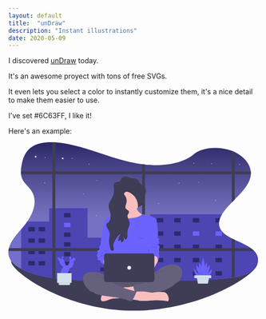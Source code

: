 ```yaml
---
layout: default
title:  "unDraw"
description: "Instant illustrations"
date: 2020-05-09
---
```


I discovered [unDraw](https://undraw.co/) today.

It's an awesome proyect with tons of free SVGs.

It even lets you select a color to instantly customize them, it's a nice detail to make them easier
to use.

I've set #6C63FF, I like it!

Here's an example:

<svg id="working-night" data-name="Layer 1" xmlns="http://www.w3.org/2000/svg" xmlns:xlink="http://www.w3.org/1999/xlink" width="500" height="337.15" viewBox="0 0 1109.79 748.34"><defs><linearGradient id="4673c98d-e8c8-4911-bde5-090ef44e1581" x1="600" y1="694.2" x2="600" y2="75.83" gradientUnits="userSpaceOnUse"><stop offset="0.2" stop-color="gray" stop-opacity="0.4"/><stop offset="0.46" stop-color="gray" stop-opacity="0.5"/><stop offset="1" stop-opacity="0.6"/></linearGradient><linearGradient id="528408a2-f79a-48f6-b2a6-578d2aaf4c5c" x1="597.35" y1="783.63" x2="597.35" y2="223.2" gradientUnits="userSpaceOnUse"><stop offset="0" stop-color="gray" stop-opacity="0.25"/><stop offset="0.54" stop-color="gray" stop-opacity="0.12"/><stop offset="1" stop-color="gray" stop-opacity="0.1"/></linearGradient></defs><title>working late</title><path d="M1151.86,616.41c0,44.37-244.24,207.76-549.27,207.76S57.45,650.05,57.45,605.68s240.11,57.79,545.14,57.79S1151.86,572,1151.86,616.41Z" transform="translate(-45.11 -75.83)" fill="#3f3d56"/><path d="M1154.89,598.7c0,.59,0,1.18,0,1.78-.67,18.44-10.94,36.78-29.68,49.73-19.88,13.72-46.54,20.94-73.91,25.55-4.28.72-8.58,1.37-12.87,2-2.19.3-4.37.6-6.54.88-60.93,8-123.14,9.53-185.06,11-64.77,1.6-129.6,3.18-194.44,4l-12.86.15c-98.38,1.06-196.72.17-294.74-5.41-30.42-1.72-61.14-4-91.3-7.84q-6.45-.79-12.86-1.73c-40-5.73-78.81-14.52-114.17-28.79A254.48,254.48,0,0,1,102,638.72c-22.21-11.79-40.94-26.7-50.21-45A63.12,63.12,0,0,1,45.39,559a81.22,81.22,0,0,1,2.23-12.87,114.68,114.68,0,0,1,12.63-29.71c14.44-24.42,36.13-46.31,54.83-69.24C155,398.31,181,336.56,144.16,286.47c-10.57-14.39-25.85-27-34.46-42.05A67.72,67.72,0,0,1,101.26,218a95.07,95.07,0,0,1-.53-12.87,178.53,178.53,0,0,1,3.75-29.84c6-30.72,17.21-63.84,51.83-83,23.63-13.08,53.75-17.14,84.29-16.37q6.43.15,12.86.6c11.71.77,23.35,2.19,34.59,4,69.44,11.09,133.53,34.26,198.23,55.18,49.26,15.92,100.28,30.81,153.22,37.91,4.28.57,8.56,1.1,12.86,1.56,12.41,1.36,24.93,2.26,37.55,2.63C752.72,179.6,826,166,867.71,130.68,908,96.54,983.56,93.79,1038.4,114.18l.82.31q6.19,2.36,12,5.08c40.41,19,67.48,51.54,71.3,85.59a74.3,74.3,0,0,1,.34,12.74.53.53,0,0,1,0,.13c-2.62,41.89-36.86,77.07-71.63,112.31-4.3,4.35-8.61,8.7-12.87,13.08-11.28,11.58-22.21,23.25-31.69,35.26a165.34,165.34,0,0,0-11.92,17.1A110.45,110.45,0,0,0,986.28,413a71.62,71.62,0,0,0-4.67,19.3,50.47,50.47,0,0,0,5,27.6l.09.2c9.28,18.4,28.92,31.44,51.66,43,4.19,2.14,8.5,4.22,12.87,6.28,24.66,11.64,51.23,22.45,71.43,36.82A107.09,107.09,0,0,1,1137.84,559a77.34,77.34,0,0,1,5.36,6.17,54.14,54.14,0,0,1,11.68,32.69C1154.89,598.16,1154.89,598.43,1154.89,598.7Z" transform="translate(-45.11 -75.83)" fill="#6c63ff"/><path d="M1154.89,598.7c0,.59,0,1.18,0,1.78-.67,18.44-10.94,36.78-29.68,49.73-19.88,13.72-46.54,20.94-73.91,25.55-4.28.72-8.58,1.37-12.87,2-2.19.3-4.37.6-6.54.88-60.93,8-123.14,9.53-185.06,11-64.77,1.6-129.6,3.18-194.44,4l-12.86.15c-98.38,1.06-196.72.17-294.74-5.41-30.42-1.72-61.14-4-91.3-7.84q-6.45-.79-12.86-1.73c-40-5.73-78.81-14.52-114.17-28.79A254.48,254.48,0,0,1,102,638.72c-22.21-11.79-40.94-26.7-50.21-45A63.12,63.12,0,0,1,45.39,559a81.22,81.22,0,0,1,2.23-12.87,114.68,114.68,0,0,1,12.63-29.71c14.44-24.42,36.13-46.31,54.83-69.24C155,398.31,181,336.56,144.16,286.47c-10.57-14.39-25.85-27-34.46-42.05A67.72,67.72,0,0,1,101.26,218a95.07,95.07,0,0,1-.53-12.87,178.53,178.53,0,0,1,3.75-29.84c6-30.72,17.21-63.84,51.83-83,23.63-13.08,53.75-17.14,84.29-16.37q6.43.15,12.86.6c11.71.77,23.35,2.19,34.59,4,69.44,11.09,133.53,34.26,198.23,55.18,49.26,15.92,100.28,30.81,153.22,37.91,4.28.57,8.56,1.1,12.86,1.56,12.41,1.36,24.93,2.26,37.55,2.63C752.72,179.6,826,166,867.71,130.68,908,96.54,983.56,93.79,1038.4,114.18l.82.31q6.19,2.36,12,5.08c40.41,19,67.48,51.54,71.3,85.59a74.3,74.3,0,0,1,.34,12.74.53.53,0,0,1,0,.13c-2.62,41.89-36.86,77.07-71.63,112.31-4.3,4.35-8.61,8.7-12.87,13.08-11.28,11.58-22.21,23.25-31.69,35.26a165.34,165.34,0,0,0-11.92,17.1A110.45,110.45,0,0,0,986.28,413a71.62,71.62,0,0,0-4.67,19.3,50.47,50.47,0,0,0,5,27.6l.09.2c9.28,18.4,28.92,31.44,51.66,43,4.19,2.14,8.5,4.22,12.87,6.28,24.66,11.64,51.23,22.45,71.43,36.82A107.09,107.09,0,0,1,1137.84,559a77.34,77.34,0,0,1,5.36,6.17,54.14,54.14,0,0,1,11.68,32.69C1154.89,598.16,1154.89,598.43,1154.89,598.7Z" transform="translate(-45.11 -75.83)" fill="url(#4673c98d-e8c8-4911-bde5-090ef44e1581)"/><path d="M1051.27,119.57V330.33c-4.3,4.36-8.61,8.71-12.87,13.09V114.18Z" transform="translate(-45.11 -75.83)" fill="#3f3d56"/><path d="M1122.91,217.9a.57.57,0,0,1,0,.13H101.26a95.21,95.21,0,0,1-.53-12.87H1122.57A74.27,74.27,0,0,1,1122.91,217.9Z" transform="translate(-45.11 -75.83)" fill="#3f3d56"/><circle cx="241.32" cy="71.81" r="3.75" fill="#e7effd"/><circle cx="121.22" cy="64.3" r="3.75" fill="#e7effd"/><circle cx="283.68" cy="71.81" r="1.61" fill="#e7effd"/><circle cx="163.04" cy="68.06" r="1.61" fill="#e7effd"/><circle cx="161.44" cy="180.51" r="1.61" fill="#e7effd"/><circle cx="904.01" cy="95.53" r="1.61" fill="#e7effd"/><circle cx="358.74" cy="97.01" r="1.61" fill="#e7effd"/><circle cx="824.66" cy="93.79" r="1.61" fill="#e7effd"/><circle cx="1027.33" cy="98.62" r="1.61" fill="#e7effd"/><path d="M1154.89,598.7c0,.59,0,1.18,0,1.78-.51,18.58-10.8,37.11-29.68,50.15-19.88,13.72-46.54,20.94-73.91,25.55-4.28.72-8.58,1.37-12.87,2-2.19.3-4.37.6-6.54.88-15,2-30.08,3.53-45.21,4.81-20.3,1.72-40.7,2.91-61.12,3.79-26.22,1.15-52.49,1.8-78.73,2.45-51.29,1.26-102.62,2.52-154,3.39l-18.23.3-22.24.3-12.86.15c-81,.86-161.88.42-242.62-2.88q-8.06-.32-16.09-.7-18-.79-36-1.83c-24.05-1.36-48.29-3.08-72.27-5.63q-9.54-1-19-2.21-6.45-.79-12.86-1.73-7.14-1-14.22-2.18c-35-5.72-68.79-14-99.95-26.62A259.37,259.37,0,0,1,102,639.14v-176c4.44-5.15,8.85-10.3,13.09-15.51,5.1-6.26,10-12.71,14.5-19.33h96.8V368.65h170.5V499.79H674.6v-104H995a112,112,0,0,0-8.39,16.65V413h-.37a71.62,71.62,0,0,0-4.67,19.3,50.47,50.47,0,0,0,5,27.6v.42l.09.2c9.28,18.4,28.92,31.44,51.66,43,4.19,2.14,8.5,4.22,12.87,6.28,24.41,11.52,50.71,22.24,70.83,36.4l.6.42A107.61,107.61,0,0,1,1137.43,559c.15.14.28.28.41.42a77.34,77.34,0,0,1,5.36,6.17,54.21,54.21,0,0,1,11.68,32.27C1154.89,598.16,1154.89,598.43,1154.89,598.7Z" transform="translate(-45.11 -75.83)" fill="#6c63ff"/><path d="M1154.89,598.7c0,.59,0,1.18,0,1.78-.51,18.58-10.8,37.11-29.68,50.15-19.88,13.72-46.54,20.94-73.91,25.55-4.28.72-8.58,1.37-12.87,2-2.19.3-4.37.6-6.54.88-15,2-30.08,3.53-45.21,4.81-20.3,1.72-40.7,2.91-61.12,3.79-26.22,1.15-52.49,1.8-78.73,2.45-51.29,1.26-102.62,2.52-154,3.39l-18.23.3-22.24.3-12.86.15c-81,.86-161.88.42-242.62-2.88q-8.06-.32-16.09-.7-18-.79-36-1.83c-24.05-1.36-48.29-3.08-72.27-5.63q-9.54-1-19-2.21-6.45-.79-12.86-1.73-7.14-1-14.22-2.18c-35-5.72-68.79-14-99.95-26.62A259.37,259.37,0,0,1,102,639.14v-176c4.44-5.15,8.85-10.3,13.09-15.51,5.1-6.26,10-12.71,14.5-19.33h96.8V368.65h170.5V499.79H674.6v-104H995a112,112,0,0,0-8.39,16.65V413h-.37a71.62,71.62,0,0,0-4.67,19.3,50.47,50.47,0,0,0,5,27.6v.42l.09.2c9.28,18.4,28.92,31.44,51.66,43,4.19,2.14,8.5,4.22,12.87,6.28,24.41,11.52,50.71,22.24,70.83,36.4l.6.42A107.61,107.61,0,0,1,1137.43,559c.15.14.28.28.41.42a77.34,77.34,0,0,1,5.36,6.17,54.21,54.21,0,0,1,11.68,32.27C1154.89,598.16,1154.89,598.43,1154.89,598.7Z" transform="translate(-45.11 -75.83)" opacity="0.3"/><rect x="88.69" y="376.79" width="28.6" height="19.3" opacity="0.4"/><rect x="134.45" y="376.79" width="28.6" height="19.3" opacity="0.4"/><rect x="659.88" y="337.12" width="28.6" height="19.3" opacity="0.4"/><rect x="737.09" y="337.12" width="28.6" height="19.3" opacity="0.4"/><rect x="820.01" y="337.12" width="28.6" height="19.3" opacity="0.4"/><rect x="659.88" y="396.1" width="28.6" height="19.3" opacity="0.4"/><rect x="737.09" y="396.1" width="28.6" height="19.3" opacity="0.4"/><rect x="820.01" y="396.1" width="28.6" height="19.3" fill="#6c63ff"/><rect x="659.88" y="455.07" width="28.6" height="19.3" opacity="0.4"/><rect x="737.09" y="455.07" width="28.6" height="19.3" opacity="0.4"/><rect x="820.01" y="455.07" width="28.6" height="19.3" opacity="0.4"/><rect x="659.88" y="514.05" width="28.6" height="19.3" opacity="0.4"/><rect x="737.09" y="514.05" width="28.6" height="19.3" opacity="0.4"/><rect x="820.01" y="514.05" width="28.6" height="19.3" opacity="0.4"/><rect x="659.88" y="573.03" width="28.6" height="19.3" opacity="0.4"/><rect x="737.09" y="573.03" width="28.6" height="19.3" opacity="0.4"/><rect x="820.01" y="573.03" width="28.6" height="19.3" opacity="0.4"/><path d="M986.28,413a71.62,71.62,0,0,0-4.67,19.3H965.92V413Z" transform="translate(-45.11 -75.83)" opacity="0.4"/><rect x="920.81" y="396.1" width="28.6" height="19.3" fill="#6c63ff"/><rect x="920.81" y="455.07" width="28.6" height="19.3" opacity="0.4"/><rect x="920.81" y="514.05" width="28.6" height="19.3" opacity="0.4"/><rect x="920.81" y="573.03" width="28.6" height="19.3" opacity="0.4"/><rect x="247.4" y="314.6" width="28.6" height="19.3" opacity="0.4"/><rect x="247.4" y="357.87" width="28.6" height="19.3" fill="#6c63ff"/><rect x="247.4" y="401.13" width="28.6" height="19.3" opacity="0.4"/><rect x="247.4" y="444.4" width="28.6" height="19.3" opacity="0.4"/><rect x="247.4" y="487.66" width="28.6" height="19.3" opacity="0.4"/><rect x="247.4" y="530.93" width="28.6" height="19.3" opacity="0.4"/><rect x="247.4" y="574.19" width="28.6" height="19.3" opacity="0.4"/><rect x="88.69" y="427.23" width="28.6" height="19.3" opacity="0.4"/><rect x="134.45" y="427.23" width="28.6" height="19.3" opacity="0.4"/><rect x="88.69" y="477.67" width="28.6" height="19.3" opacity="0.4"/><rect x="134.45" y="477.67" width="28.6" height="19.3" opacity="0.4"/><rect x="88.69" y="528.11" width="28.6" height="19.3" opacity="0.4"/><rect x="134.45" y="528.11" width="28.6" height="19.3" opacity="0.4"/><rect x="408.96" y="446.45" width="142.98" height="17.25" opacity="0.4"/><rect x="408.96" y="501.49" width="142.98" height="17.25" opacity="0.4"/><rect x="408.96" y="556.54" width="142.98" height="17.25" opacity="0.4"/><path d="M253.46,76.52v604q-6.45-.79-12.86-1.73V75.92C244.89,76,249.17,76.22,253.46,76.52Z" transform="translate(-45.11 -75.83)" fill="#3f3d56"/><path d="M652.36,175.15V693.66l-12.86.15V173.58Q645.92,174.45,652.36,175.15Z" transform="translate(-45.11 -75.83)" fill="#3f3d56"/><path d="M1137.84,559H45.39a81.22,81.22,0,0,1,2.23-12.87H1122.7A105.88,105.88,0,0,1,1137.84,559Z" transform="translate(-45.11 -75.83)" fill="#3f3d56"/><path d="M1038.4,503.06c4.19,2.14,8.5,4.22,12.87,6.28V675.76c-4.28.72-8.58,1.37-12.87,2Z" transform="translate(-45.11 -75.83)" fill="#3f3d56"/><polygon points="337.33 229.81 334.87 229.81 334.87 227.35 334.43 227.35 334.43 229.81 331.97 229.81 331.97 230.25 334.43 230.25 334.43 232.71 334.87 232.71 334.87 230.25 337.33 230.25 337.33 229.81" fill="#e7effd"/><polygon points="848.61 178.68 846.15 178.68 846.15 176.22 845.7 176.22 845.7 178.68 843.25 178.68 843.25 179.12 845.7 179.12 845.7 181.58 846.15 181.58 846.15 179.12 848.61 179.12 848.61 178.68" fill="#e7effd"/><polygon points="395.6 168.73 393.14 168.73 393.14 166.27 392.69 166.27 392.69 168.73 390.24 168.73 390.24 169.18 392.69 169.18 392.69 171.63 393.14 171.63 393.14 169.18 395.6 169.18 395.6 168.73" fill="#e7effd"/><circle cx="391.85" cy="325.96" r="1.61" fill="#e7effd"/><circle cx="759.02" cy="182.12" r="1.61" fill="#e7effd"/><circle cx="920.81" cy="258.37" r="1.61" fill="#e7effd"/><circle cx="667.43" cy="272.18" r="1.61" fill="#e7effd"/><path d="M760.43,619s-34.31,8.3-47.89,23.83c-4.55,5.19-11.3,8.93-18.27,11.6V631c7.85-13.18,15.76-27.84,15.76-27.84.36-.72,3.22-10.83,3.22-10.83,6.44-5.06-.36-22.74-.36-22.74s3.94-11.19,1.79-13.36-.36-7.94,1.43-10.47,1.43-5.78,1.43-7.94-2.86-5.42-7.51-7.22.36-4.69,3.22-5.42,3.58-7.58.36-11.19.36-5.77,2.14-9.74S710,501,710,501V464.5h0s-2.15-11.91-4.29-32.85-10.37-23.1-10.37-23.1a94.19,94.19,0,0,1-12.87-5.06,88.15,88.15,0,0,0-13.58-5.05s-9.65,0-17.52-2.42-11.95-2.59-11.95-2.59l-1.29-.64a46.83,46.83,0,0,1-21.69-23c-.22-.5-.42-1-.62-1.48a50.48,50.48,0,0,0,5.71-7.58l0-.06c0,.37,0,.74,0,1.11,0,.15,0,.31,0,.46,0,.89,0,1.78,0,2.67h0V365c5.7-10.07,22.24-12.37,23.81-23.87a12,12,0,0,0,.11-1.58v-.07c0-.38,0-.77,0-1.16-.21-3.21-1.31-6.41-1.52-9.65a18.53,18.53,0,0,1,0-2.79v.06c.74-8.93,7.47-16.7,10.55-25.37a30.41,30.41,0,0,0,1.61-7.22v-.07c.08-.74.13-1.49.15-2.24,0-.18,0-.37,0-.55,0-.52,0-1,0-1.56a33.78,33.78,0,0,0-11.15-24.4c-5.7-4.95-13.23-8.06-17.18-14.53-1.84-3-2.74-6.56-4.75-9.46-3.78-5.48-10.72-7.71-17.29-8.5s-13.32-.53-19.6-2.59c-4.46-1.46-8.5-4.05-13-5.35a24.87,24.87,0,0,0-26.71,9.63c-2.37,3.46-3.92,7.6-7.12,10.3-6.55,5.54-17.66,3.14-23.4,9.52-3.15,3.51-3.51,8.29-3.13,13.17,0,.06,0,.12,0,.18,0,.37.07.75.11,1.13,0,.18,0,.36,0,.53s0,.38.07.57c.2,1.75.45,3.49.67,5.17,0,.26.06.51.09.77l.18,1.57c0,.38.06.76.1,1.14s.07,1,.1,1.42,0,.74.07,1.12a77.16,77.16,0,0,1-8.2,38.5c-5.41,10.61-13.45,20.39-14.85,32.24a34.73,34.73,0,0,0-.16,5.85c0,.23,0,.46,0,.69s.06.7.09,1.05.08.81.13,1.21c0,.23.06.46.09.69.07.53.15,1.06.24,1.6l.06.34c1.42,8.08,4.64,16,6.35,24.16a65.34,65.34,0,0,1,1.28,9.13.13.13,0,0,0,0,.06c.06,1,.11,1.95.14,2.93,0,1.32,0,2.65,0,4a63.46,63.46,0,0,1-8.33,2.56c-5,.72-19.67,13.72-18.6,17s-6.56,26-6.77,26.69h0l-12,83s-6.37,6.14-4.38,10.11-.39,10.83-.39,10.83-10.76,4.69-8.37,7.58,1.3,8.3-.34,11.91-4.33,10.11,0,11.19.74,15.17.74,15.17,15.09-1.74,14,7.22c-.36,2.85,10.55,10.69,15.1,13.83V663c-6.11-1.71-13.29-3.93-17.87-6.07-9.29-4.33-61.48-12.63-72.92,12.28s15.73,58.12,22.52,61.73c0,0,6.44,5.05,7.87,7.58s9.65,3.25,9.65,3.25,8.58,4,10.72,6.13c1.58,1.6,14.65,5.75,30.14,9h0s-12.51,28.8,7.9,26.43,30.35-12.42,44.74-12.42c5.75,0,16.43-.81,27.18-1.77a72.24,72.24,0,0,1,8,1.89,102.81,102.81,0,0,0,18.58,4s16.09,8.66,24.67,6.49a5.45,5.45,0,0,0,1.94-1l.2,0c1.56-.39,3.33-2,5.17-4.43,10.73,1.1,23,2.66,27.56,4.44,8.89,3.43,72.48-1.32,72.48-1.32s41.08.81,52.85,4.37,7.59-36.35-14.13-40.84A89.12,89.12,0,0,0,719.77,741a39.5,39.5,0,0,0,4.11-5c7.82-.71,13-1.15,13-1.15s20.73-10.11,32.53-16.25a74.22,74.22,0,0,0,20-15.88s10.36-6.5,14.65-9,6.43-10.83,6.43-10.83C843,609.24,760.43,619,760.43,619Zm-93.08-92.38c0-1.21,0-2.43,0-3.64C668.51,523.8,668.34,525.09,667.35,526.61Zm.34,25.53c.87,1.14,1.71,2.18,2.31,3,2.31,3-1.87,4.4-1.57,9.37.07,1.11.17,2.66.27,4.38h0C668.26,561.73,667.9,555.83,667.69,552.14Z" transform="translate(-45.11 -75.83)" fill="url(#528408a2-f79a-48f6-b2a6-578d2aaf4c5c)"/><path d="M481.63,666.07s-20-4.65-29.31-8.94-61.48-12.51-72.92,12.16,15.73,57.54,22.52,61.12S474.84,685,474.84,685L527,707l10-34.14Z" transform="translate(-45.11 -75.83)" fill="#65617d"/><rect x="458.59" y="597.03" width="227.07" height="78.99" rx="36.83" ry="36.83" fill="#65617d"/><path d="M730.77,712.35a39.41,39.41,0,0,1-6.58,21.84,40,40,0,0,1-5,6.1,39.37,39.37,0,0,1-27.93,11.57H543.2a39.5,39.5,0,0,1,0-79H691.27a39.5,39.5,0,0,1,39.5,39.49Z" transform="translate(-45.11 -75.83)" opacity="0.1"/><path d="M607.14,714.66s-22.77,5.85-41.35,5.59S460.3,756.1,460.3,756.1s-12.51,28.52,7.9,26.16S498.55,770,512.94,770s59.66-5,59.66-5l43.56-32.18Z" transform="translate(-45.11 -75.83)" fill="#fbbebe"/><path d="M621.39,445.53l-40.84,8.05-2.65.53s-32.29-8.58-33.36-9.3-30.38-40.21-30.38-40.21,14.82.16,26.46-6.55c.42-.24.83-.5,1.24-.75a25.8,25.8,0,0,0,11-13.49c.21-.59.39-1.2.56-1.84,1.24-4.78,1.32-10.57-.34-17.58-4-16.67,5.2-21.26,17.39-20.86,17.61.58,41.58,11.57,41.58,11.57a48.87,48.87,0,0,0,3.77,16.3c.19.48.4,1,.62,1.46a46.54,46.54,0,0,0,21.69,22.75l1.29.64c1.3.62,2.67,1.21,4.09,1.74C674.65,409.79,621.39,445.53,621.39,445.53Z" transform="translate(-45.11 -75.83)" fill="#fbbebe"/><path d="M616.48,372.86a51.51,51.51,0,0,1-63.58,10.95c1.76-5.12,2.09-11.49.22-19.42-9.65-40.75,59-9.29,59-9.29A49.53,49.53,0,0,0,616.48,372.86Z" transform="translate(-45.11 -75.83)" opacity="0.1"/><path d="M629.37,336.66a51.12,51.12,0,0,1-7.8,27.23,50.39,50.39,0,0,1-5.71,7.51A51.18,51.18,0,0,1,581,388c-1,.07-2.07.1-3.11.1a51.47,51.47,0,1,1,51.47-51.47Z" transform="translate(-45.11 -75.83)" fill="#fbbebe"/><path d="M621.39,445.53l-40.84,8.05-2.65.53s-32.29-8.58-33.36-9.3-30.38-40.21-30.38-40.21,14.82.16,26.46-6.55c.42-.24.83-.5,1.24-.75,3.7,4,15.81,15.31,34.84,15.23A50.33,50.33,0,0,0,584,412c5.74-.88,11.53-1.45,17.31-2,11.07-1.16,28-4.52,36.89-14.3l1.29.64c1.3.62,2.67,1.21,4.09,1.74C674.65,409.79,621.39,445.53,621.39,445.53Z" transform="translate(-45.11 -75.83)" opacity="0.1"/><path d="M667.5,549.9c.35,7.87,6.08,96.51,6.08,96.51H495.21l1.21-55.81,1-44.64.32-14.65,1.43-50.75L494,476,465.9,451.24h0c.21-.66,7.83-23.25,6.77-26.43s13.59-16.08,18.6-16.8a65.12,65.12,0,0,0,8.38-2.55c8.43-3,19.68-7.32,20.92-6.64,1.75.94,19.29-.69,20-.76h0s12.94,16.73,36.06,16.63a49,49,0,0,0,7.27-.58c5.74-.88,11.53-1.45,17.31-2.05,11.63-1.21,29.71-4.86,38.18-15.8,0,0,4.09.17,11.95,2.56s17.52,2.4,17.52,2.4a88.91,88.91,0,0,1,13.58,5,95,95,0,0,0,12.87,5s8.22,2.14,10.37,22.87S710,466.62,710,466.62L667.5,503.43S667.15,542,667.5,549.9Z" transform="translate(-45.11 -75.83)" fill="#6c63ff"/><polygon points="420.8 535.91 427.05 545.92 450.46 554.17 466.55 524.83 451.72 514.82 427.95 505.53 414.37 513.39 420.8 535.91" fill="#fbbebe"/><path d="M665.71,661.06s33.24-2.5,46.83-17.87,47.89-23.59,47.89-23.59,82.57-9.65,50,63.27c0,0-2.14,8.22-6.43,10.72s-14.65,8.94-14.65,8.94L662.52,691.45Z" transform="translate(-45.11 -75.83)" fill="#65617d"/><path d="M730.77,712.35a39.41,39.41,0,0,1-6.58,21.84c-21.34,1.89-68.6,6.33-78.49,9.09-12.15,3.37-36.74-2.5-39.43-3.16l-.25-.06s-4.74-14.38-7-23.58c-1-4.18-1.53-7.29-.87-7.52,2.15-.71,21.81-6.08,21.45-3s59-23.06,59-23.06l1.82,22.88C686.45,712.68,730.77,702.42,730.77,712.35Z" transform="translate(-45.11 -75.83)" opacity="0.1"/><path d="M791.89,693.23l-2.5,9.3a74.09,74.09,0,0,1-20,15.72c-11.8,6.08-32.53,16.09-32.53,16.09s-76.13,6.43-89,10-39.68-3.22-39.68-3.22-10-30.38-7.86-31.1,21.8-6.07,21.45-3,59-23.06,59-23.06Z" transform="translate(-45.11 -75.83)" fill="#65617d"/><path d="M579.92,773.37s37.42,2.61,46.32,6,72.48-1.3,72.48-1.3,41.08.8,52.85,4.32,7.59-36-14.13-40.43-52.33,2.09-52.33,2.09-34.54-4.45-38.73-5-31.78.25-31.78.25Z" transform="translate(-45.11 -75.83)" fill="#fbbebe"/><path d="M432.87,674.72s49.46,4.45,63.06,12.56Z" transform="translate(-45.11 -75.83)" opacity="0.1"/><path d="M741.37,642.28s-38.73,9.42-53.91,23.28Z" transform="translate(-45.11 -75.83)" opacity="0.1"/><path d="M435.75,663.47c.79.26,22.77,3.14,22.24,5.23S435.75,663.47,435.75,663.47Z" transform="translate(-45.11 -75.83)" opacity="0.1"/><path d="M401.21,718.61l2.86,10.73s6.43,5,7.86,7.5,9.65,3.22,9.65,3.22,8.58,3.93,10.73,6.07,25.37,8.94,47.18,11.8,62.19,8.22,70.77,11.08a103,103,0,0,0,18.59,3.93s16.08,8.58,24.66,6.44,23.23-41.11,23.23-41.11-56.47-13.22-58.26-17.51-56.12-24.3-56.12-24.3l-32.17.76Z" transform="translate(-45.11 -75.83)" opacity="0.1"/><path d="M399.06,719.68l2.86,10.73s6.44,5,7.87,7.5,9.65,3.22,9.65,3.22,8.58,3.93,10.72,6.08,25.38,8.93,47.18,11.79,62.2,8.22,70.78,11.08A103.32,103.32,0,0,0,566.7,774s16.09,8.57,24.67,6.43,23.23-41.11,23.23-41.11-56.48-13.22-58.26-17.51S474.84,685,474.84,685l-25-5.72Z" transform="translate(-45.11 -75.83)" fill="#65617d"/><path d="M472.15,447.67l-6.25,3.58-12,82.21s-6.37,6.08-4.38,10-.39,10.72-.39,10.72-10.76,4.65-8.37,7.51,1.3,8.22-.34,11.79-4.33,10,0,11.08.74,15,.74,15,15.09-1.72,14,7.14c-.45,3.58,17.06,15,17.06,15s-19.9-36.1,24.68-31.1l3.83-20.35s3.83-11.46,0-15,.86-20.55.86-20.55l.84-73.81Z" transform="translate(-45.11 -75.83)" fill="#6c63ff"/><path d="M462.44,553.84c.79,1.31,24.86,4,26.43,8.27S462.44,553.84,462.44,553.84Z" transform="translate(-45.11 -75.83)" opacity="0.1"/><path d="M454.85,574.25s3.27-10.21,11-8.38S454.85,574.25,454.85,574.25Z" transform="translate(-45.11 -75.83)" opacity="0.1"/><path d="M450.67,589.16s5.75-13.61,13.6-12.56S450.67,589.16,450.67,589.16Z" transform="translate(-45.11 -75.83)" opacity="0.1"/><path d="M712.54,588.86l-2.51,15s-25.73,47.19-30.38,47.9-30-31.45-30-31.45l-6.79-31.46,26.73-5.07,11.87-11.73S711.46,574.92,712.54,588.86Z" transform="translate(-45.11 -75.83)" fill="#fbbebe"/><path d="M700.38,459.83l9.65,6.79v36.1s7.51-.72,5.72,3.22-5.36,6.07-2.14,9.65,2.5,10.36-.36,11.08-7.86,3.57-3.22,5.36,7.51,5,7.51,7.15.36,5.36-1.43,7.86-3.57,8.22-1.43,10.37-1.79,13.22-1.79,13.22,6.8,17.52.36,22.52c0,0-2.86,10-3.22,10.72,0,0,4.51-34.79-40.46-20.08,0,0-.83-13.26-1.14-18.17s3.88-6.35,1.57-9.28-8.09-9.66-5.36-11.44,1.79-5,.71-7.51-4.85-2.5-1.43-5.54,5.45-5.89,3.44-7.32-5.5-6.09-2.72-8.23,2.86-33.24,2.86-33.24S678.94,437.31,700.38,459.83Z" transform="translate(-45.11 -75.83)" fill="#6c63ff"/><path d="M695.84,521.33s13.74-3.73,14.19,0S695.84,521.33,695.84,521.33Z" transform="translate(-45.11 -75.83)" opacity="0.1"/><path d="M680.4,531.6s18.84-4.71,21.19-1.05S680.4,531.6,680.4,531.6Z" transform="translate(-45.11 -75.83)" opacity="0.1"/><path d="M676.21,541.54s28.26-3.93,30.09,1.83S676.21,541.54,676.21,541.54Z" transform="translate(-45.11 -75.83)" opacity="0.1"/><path d="M680.4,553.84c1.05.26,27.21,2.09,27.73,7.06S680.4,553.84,680.4,553.84Z" transform="translate(-45.11 -75.83)" opacity="0.1"/><rect x="425.09" y="494.12" width="224.08" height="127.27" rx="10.47" ry="10.47" fill="#3f3d56"/><circle cx="537.13" cy="557.76" r="8.26" fill="#e7effd"/><path d="M507.72,491.94s21.48,16.42,38.09,3.91C545.81,495.85,517.73,498.4,507.72,491.94Z" transform="translate(-45.11 -75.83)" opacity="0.1"/><path d="M616.48,496.36s21.47,16.41,38.08,3.9C654.56,500.26,626.49,502.82,616.48,496.36Z" transform="translate(-45.11 -75.83)" opacity="0.1"/><path d="M629.37,336.66a51.12,51.12,0,0,1-7.8,27.23c-.43-14.33-3.8-28.67-11.6-40.64-7.14-11-28.85-30.19-43.77-24.84a10.57,10.57,0,0,0-6.52,7c-1.48,5.62,2.85,8,5.63,12.43a38.11,38.11,0,0,1,5.2,25.68,35.72,35.72,0,0,1-.75,3.56c-2.35,8.82-7.73,18.91-2.18,26.14,3.87,5,12.19,6.78,13.32,13A7.59,7.59,0,0,1,581,388c-.26,4.21-3.85,7.92-5.42,12.05-1.84,4.87-.8,9.71,1.11,14.6,2.48,6.38,6.44,12.83,7.4,19.57s-1.11,13-3.55,19.33c-2.31,6-5,11.95-5.9,18.2-1.73,11.88,2.63,25.62-4.85,35a5.24,5.24,0,0,1-3.27,2.21c-4.79.5-4-8.11-7.83-11,.41,5,.8,10.22-1,14.9s-6.54,8.66-11.5,7.87l-1.71-11.23a32.43,32.43,0,0,1-11.9,7.45A86.74,86.74,0,0,1,545,483.35c-12.59,6.06-19.93,19.18-26.48,31.52-4.08,7.71-8.31,16.13-6.88,24.74.58,3.51,2.09,6.85,2.42,10.38s-.95,7.66-4.24,9c-2.87,1.17-6.22-.23-8.29-2.57l-.36-.43c-.2-.26-.39-.53-.57-.8a13.43,13.43,0,0,1-.95-1.7,32.89,32.89,0,0,1-2-6.57l-.22-1c-3.33-14.61-6.33-29.68-3.89-44.46.9-5.44,2.54-10.84,2.34-16.36A30,30,0,0,0,494,476c-2.92-8.18-8.54-15.69-11.74-23.93a.71.71,0,0,1-.08-.18c-1.68-4.36-2.51-9.81.6-13.31,1.6-1.81,4-2.72,6-4,6.22-4.05,9-11.74,10.15-19.08a64.88,64.88,0,0,0,.78-10c8.43-3,19.68-7.32,20.92-6.64,1.75.94,19.29-.69,20-.76,5.34-3.08,10-7.61,12.28-14.24.21-.59.39-1.2.56-1.84a51.47,51.47,0,1,1,75.91-45.31Z" transform="translate(-45.11 -75.83)" opacity="0.1"/><path d="M569.76,344.94c-2.36,8.82-7.73,18.91-2.17,26.15,3.87,5,12.19,6.77,13.3,13,.89,5-3.52,9.12-5.3,13.82-4.24,11.23,6.82,22.27,8.5,34.16,1.83,12.9-7.57,24.65-9.44,37.54-1.73,11.88,2.63,25.61-4.85,35a5.18,5.18,0,0,1-3.27,2.21c-4.79.51-4-8.1-7.83-11,.41,5,.8,10.22-1,14.9s-6.54,8.65-11.5,7.87l-1.71-11.24a32.39,32.39,0,0,1-11.9,7.45A86.8,86.8,0,0,1,545,481.21c-12.59,6.06-19.92,19.18-26.47,31.51-4.09,7.71-8.31,16.14-6.89,24.75.58,3.51,2.09,6.84,2.42,10.38s-.95,7.65-4.24,9c-3,1.25-6.63-.41-8.65-3s-2.8-5.89-3.53-9.08c-3.42-14.92-6.61-30.32-4.12-45.42.9-5.45,2.54-10.85,2.34-16.36-.43-12.07-9.34-22-13.68-33.23-1.69-4.37-2.51-9.81.6-13.31,1.6-1.81,4-2.72,6-4,6.21-4.06,9-11.74,10.14-19.08a66.12,66.12,0,0,0-.67-23.88c-2.51-11.75-8.27-23.23-6.84-35.16,1.4-11.74,9.44-21.42,14.85-31.93a75.54,75.54,0,0,0,7.66-44.15c-.93-7.05-2.56-15.21,2.22-20.48,5.74-6.32,16.85-3.94,23.4-9.42,3.2-2.67,4.75-6.78,7.12-10.2a25,25,0,0,1,26.71-9.54c4.5,1.29,8.54,3.85,13,5.3,6.28,2,13,1.78,19.6,2.57s13.51,3,17.29,8.41c2,2.88,2.91,6.39,4.75,9.37,3.95,6.4,11.48,9.48,17.18,14.39a33.34,33.34,0,0,1,9.38,35.61c-3.4,9.47-11.27,17.85-10.6,27.89.27,4.13,2,8.18,1.46,12.27-1.58,11.39-18.11,13.66-23.82,23.64.46-16.36-2.68-33.21-11.61-46.92-7.14-11-28.85-30.2-43.77-24.85a10.61,10.61,0,0,0-6.52,7c-1.48,5.61,2.85,8,5.63,12.43A37.8,37.8,0,0,1,569.76,344.94Z" transform="translate(-45.11 -75.83)" fill="#3f3d56"/><g opacity="0.2"><path d="M499.65,401.62a65.55,65.55,0,0,0-1.43-15.3c-2.13-10-6.59-19.79-7-29.83-.58,11.18,4.65,22,7,33A65.65,65.65,0,0,1,499.65,401.62Z" transform="translate(-45.11 -75.83)"/><path d="M542.25,482.77c.87-1.59,1.77-3.17,2.74-4.71-12.58,6.06-19.92,19.18-26.47,31.52-3.79,7.13-7.68,14.89-7.1,22.83.48-6.81,3.83-13.45,7.1-19.62C524.58,501.38,531.32,489.32,542.25,482.77Z" transform="translate(-45.11 -75.83)"/><path d="M514,547.44c-.38,2.7-1.72,5.26-4.18,6.27-3,1.24-6.63-.41-8.64-3s-2.81-5.88-3.54-9.08c-2.44-10.66-4.76-21.58-5-32.45-.24,11.93,2.3,23.95,5,35.67.73,3.19,1.52,6.5,3.54,9.08s5.61,4.24,8.64,3c3.29-1.35,4.58-5.46,4.25-9C514,547.76,514,547.6,514,547.44Z" transform="translate(-45.11 -75.83)"/><path d="M570.92,334.2a36.29,36.29,0,0,1-1.16,7.6c-1.74,6.53-5.14,13.77-4.53,20,.48-5.44,3.08-11.36,4.53-16.81A36.14,36.14,0,0,0,570.92,334.2Z" transform="translate(-45.11 -75.83)"/><path d="M514.51,286.48a75.05,75.05,0,0,0-.62-11.41c-.37-2.78-.84-5.74-1-8.63-.23,3.85.47,8,1,11.85A74.85,74.85,0,0,1,514.51,286.48Z" transform="translate(-45.11 -75.83)"/><path d="M580.9,384.19c0-.09,0-.16-.07-.25-.76,3.72-3.82,7.12-5.23,10.86a15.23,15.23,0,0,0-.88,7,14.38,14.38,0,0,1,.88-3.78C577.37,393.31,581.78,389.15,580.9,384.19Z" transform="translate(-45.11 -75.83)"/><path d="M495.86,479.85c-.44-12.07-9.34-22-13.69-33.23a22.78,22.78,0,0,1-1.4-5.5,18.58,18.58,0,0,0,1.4,8.72c4.28,11.08,12.94,20.83,13.64,32.63C495.86,481.6,495.89,480.72,495.86,479.85Z" transform="translate(-45.11 -75.83)"/><path d="M610,318c-7.15-11-28.85-30.2-43.77-24.85a10.62,10.62,0,0,0-6.53,7,7.57,7.57,0,0,0-.11,3.76c0-.18.06-.36.11-.54a10.6,10.6,0,0,1,6.53-7c14.92-5.35,36.62,13.88,43.77,24.85,8.08,12.42,11.41,27.41,11.63,42.28C621.84,347.55,618.65,331.28,610,318Z" transform="translate(-45.11 -75.83)"/><path d="M645.4,341.25c-1.57,11.36-18,13.65-23.77,23.57,0,1.09,0,2.19,0,3.28,5.7-10,22.24-12.25,23.81-23.64a13.57,13.57,0,0,0,0-3.37A.86.86,0,0,1,645.4,341.25Z" transform="translate(-45.11 -75.83)"/><path d="M654.54,301.08c-3.4,9.48-11.27,17.85-10.6,27.9,0,.14,0,.29,0,.44.74-8.85,7.47-16.53,10.55-25.12a31.48,31.48,0,0,0,1.75-12.24A30.57,30.57,0,0,1,654.54,301.08Z" transform="translate(-45.11 -75.83)"/><path d="M569.8,501.49a5.2,5.2,0,0,1-3.27,2.22c-4.79.51-4-8.1-7.83-11,.1,1.14.19,2.29.25,3.44,3.56,3.08,2.9,11.27,7.58,10.77a5.15,5.15,0,0,0,3.27-2.21c4.27-5.36,4.68-12.13,4.57-19.16C574.26,491.41,573.41,497,569.8,501.49Z" transform="translate(-45.11 -75.83)"/><path d="M557.69,507.61c-1.82,4.69-6.54,8.66-11.51,7.87q-.85-5.61-1.7-11.24a32.62,32.62,0,0,1-11.31,7.23c-.22,1.14-.43,2.29-.6,3.44a32.42,32.42,0,0,0,11.91-7.45q.85,5.63,1.7,11.24c5,.78,9.69-3.18,11.51-7.87A25.62,25.62,0,0,0,559,500.66,21.63,21.63,0,0,1,557.69,507.61Z" transform="translate(-45.11 -75.83)"/><path d="M574.65,466.49a57.13,57.13,0,0,0-.43,9.11,45.61,45.61,0,0,1,.43-5.89c1.79-12.29,10.4-23.54,9.62-35.73C583.58,445,576.28,455.29,574.65,466.49Z" transform="translate(-45.11 -75.83)"/></g><path d="M872,637s-6.79,31.63,23.43,35.38l1.87-3.51S873.9,646.87,872,637Z" transform="translate(-45.11 -75.83)" fill="#6c63ff"/><path d="M906.94,668.66l-7,1.49-.7.15s-18.75-15.22-18.51-49.2a85,85,0,0,0,8.95,14.17C897.09,645.1,905.54,658.23,906.94,668.66Z" transform="translate(-45.11 -75.83)" fill="#6c63ff"/><path d="M909.32,671.92a4.43,4.43,0,0,1-3.78.49c-18-4.22-11.95-63-11.95-63,1,.47,2.09,8,6.24,17.6C907.11,644,915.11,667.66,909.32,671.92Z" transform="translate(-45.11 -75.83)" fill="#6c63ff"/><path d="M949.34,637s1.17,31.63-29.05,35.38l-1.87-3.51S947.47,646.87,949.34,637Z" transform="translate(-45.11 -75.83)" fill="#6c63ff"/><path d="M940.68,621.1c.22,34-24.14,49.2-24.14,49.2l-.7-.15-7-1.49c1.39-10.43,9.86-23.56,17.28-33.39A76,76,0,0,1,940.68,621.1Z" transform="translate(-45.11 -75.83)" fill="#6c63ff"/><path d="M915.73,668.84a11.18,11.18,0,0,1-4,3.08h0a7.69,7.69,0,0,1-1.47.49c-4.44,1-6-2.16-5.74-7.6.42-9.69,6.51-26.49,12-39,3.94-9.06,10.37-15.92,11.33-16.37C927.79,609.39,927.52,655.18,915.73,668.84Z" transform="translate(-45.11 -75.83)" fill="#6c63ff"/><path d="M910.69,588.77s-20.15,71.46-2.81,82.24S915.14,595.1,910.69,588.77Z" transform="translate(-45.11 -75.83)" fill="#6c63ff"/><path d="M872,637s-6.79,31.63,23.43,35.38l1.87-3.51S873.9,646.87,872,637Z" transform="translate(-45.11 -75.83)" opacity="0.1"/><path d="M906.94,668.66l-7,1.49-.7.15s-18.75-15.22-18.51-49.2a85,85,0,0,0,8.95,14.17C897.09,645.1,905.54,658.23,906.94,668.66Z" transform="translate(-45.11 -75.83)" opacity="0.1"/><path d="M909.32,671.92a4.43,4.43,0,0,1-3.78.49c-18-4.22-11.95-63-11.95-63,1,.47,2.09,8,6.24,17.6C907.11,644,915.11,667.66,909.32,671.92Z" transform="translate(-45.11 -75.83)" opacity="0.1"/><path d="M949.34,637s1.17,31.63-29.05,35.38l-1.87-3.51S947.47,646.87,949.34,637Z" transform="translate(-45.11 -75.83)" opacity="0.1"/><path d="M940.68,621.1c.22,34-24.14,49.2-24.14,49.2l-.7-.15-7-1.49c1.39-10.43,9.86-23.56,17.28-33.39A76,76,0,0,1,940.68,621.1Z" transform="translate(-45.11 -75.83)" opacity="0.1"/><path d="M915.73,668.84a11.18,11.18,0,0,1-4,3.08h0a7.69,7.69,0,0,1-1.47.49c-4.44,1-6-2.16-5.74-7.6.42-9.69,6.51-26.49,12-39,3.94-9.06,10.37-15.92,11.33-16.37C927.79,609.39,927.52,655.18,915.73,668.84Z" transform="translate(-45.11 -75.83)" opacity="0.1"/><path d="M910.69,588.77s-20.15,71.46-2.81,82.24S915.14,595.1,910.69,588.77Z" transform="translate(-45.11 -75.83)" opacity="0.1"/><path d="M872,637s-4,31.63,26.24,35.38l1.87-3.51S873.9,646.87,872,637Z" transform="translate(-45.11 -75.83)" fill="#6c63ff"/><path d="M909.75,668.66l-7,1.49-.71.15s-21.56-15.22-21.32-49.2c0,0,5.52,5.92,11.76,14.17C899.9,645.1,908.35,658.23,909.75,668.66Z" transform="translate(-45.11 -75.83)" fill="#6c63ff"/><path d="M909.75,668.66l-7,1.49c-6.67-5.85-9.31-21.12-10.27-34.88C899.9,645.1,908.35,658.23,909.75,668.66Z" transform="translate(-45.11 -75.83)" opacity="0.1"/><path d="M912.13,671.92a4.43,4.43,0,0,1-3.78.49c-18.05-4.22-14.76-63-14.76-63,1,.47,4.9,8,9,17.6C909.92,644,917.92,667.66,912.13,671.92Z" transform="translate(-45.11 -75.83)" fill="#6c63ff"/><path d="M949.34,637s4,31.63-26.24,35.38l-1.87-3.51S947.47,646.87,949.34,637Z" transform="translate(-45.11 -75.83)" fill="#6c63ff"/><path d="M940.68,621.1c.22,34-21.33,49.2-21.33,49.2l-.7-.15-7-1.49c1.4-10.43,9.86-23.56,17.28-33.39C935.15,627,940.68,621.1,940.68,621.1Z" transform="translate(-45.11 -75.83)" fill="#6c63ff"/><path d="M928.9,635.27c-.9,12.84-3.25,27-8.95,33.57a11.5,11.5,0,0,1-1.3,1.31l-7-1.49C913,658.23,921.48,645.1,928.9,635.27Z" transform="translate(-45.11 -75.83)" opacity="0.1"/><path d="M918.54,668.84a11.18,11.18,0,0,1-4,3.08h0a7.78,7.78,0,0,1-1.48.49c-4.44,1-6-2.16-5.74-7.6.43-9.69,6.51-26.49,12-39,3.94-9.06,7.56-15.92,8.52-16.37C927.79,609.39,930.33,655.18,918.54,668.84Z" transform="translate(-45.11 -75.83)" fill="#6c63ff"/><path d="M912.13,671.92a5,5,0,0,1-2.85-.91c-8.49-5.29-8.66-25.14-6.64-44C909.92,644,917.92,667.66,912.13,671.92Z" transform="translate(-45.11 -75.83)" opacity="0.1"/><path d="M918.54,668.84c-1,2.11-2.29,3.23-4,3.08h0a5.74,5.74,0,0,1-2.42-.91,12.88,12.88,0,0,1-4.8-6.2c.43-9.69,6.51-26.49,12-39C921.22,643.2,921.87,661.69,918.54,668.84Z" transform="translate(-45.11 -75.83)" opacity="0.1"/><path d="M910.69,588.77s-17.34,71.46,0,82.24S915.14,595.1,910.69,588.77Z" transform="translate(-45.11 -75.83)" fill="#6c63ff"/><polygon points="898.85 591.66 826.69 591.66 826.69 603.61 837.7 603.61 837.97 605.02 842.38 628.21 884.33 628.21 888.74 605.02 889.01 603.61 898.85 603.61 898.85 591.66" fill="#d4dfec"/><polygon points="898.82 591.66 826.66 591.66 826.66 603.61 837.67 603.61 837.94 605.02 842.35 628.21 884.3 628.21 888.71 605.02 888.98 603.61 898.82 603.61 898.82 591.66" opacity="0.1"/><polygon points="892.76 598.69 891.55 605.02 887.14 628.21 845.19 628.21 840.78 605.02 839.57 598.69 892.76 598.69" fill="#d4dfec"/><polygon points="892.76 598.69 891.55 605.02 840.78 605.02 839.57 598.69 892.76 598.69" opacity="0.1"/><rect x="829.5" y="591.66" width="72.16" height="11.95" fill="#d4dfec"/><path d="M330.73,591a18.45,18.45,0,0,0-2.44,4.6c-.15.4-.3.86-.45,1.3a3.55,3.55,0,0,0-.85-.29,11.81,11.81,0,0,0-3.82-.33c0-.5.05-1,.07-1.57.16-5.66-.51-13.53-5.9-10.2-5.17,3.22-1.48,8.56,1.86,12,.29.3.57.57.85.84-3,2.19-3.62,7.22-4.13,12.49s-5,11-7.94,14.3c-.29.33-.57.63-.84.91a10.78,10.78,0,0,0-8.62-2.22l-.4-1.46c-2.4-8.67-7.39-23.69-13.75-27l.84-1.06c2.7-3.54,5.74-8.79,1.25-10.13s-4.9,4.55-4.65,9c0,.55.08,1.08.13,1.57a6.63,6.63,0,0,0-4.71,2.29c-.21-.26-.44-.53-.69-.82-3.64-4.31-10.33-11.12-12.35-6-1.88,4.8,4,11,8.14,14.66l.26.22c-2.78,11.28,9.34,20.46,15.88,24.48.29.19.57.36.84.52-9,10.61-14.57,30.51-14.57,30.51L300,664.2s16.73-14.43,14.59-28l.17,0c16.71-3.35,20.51-21.17,17.91-31.75l.29-.12a19,19,0,0,0,7.74-5.85C345.34,592,335.53,584.65,330.73,591Z" transform="translate(-45.11 -75.83)" fill="#6c63ff"/><path d="M330.73,591a18.45,18.45,0,0,0-2.44,4.6c-.15.4-.3.86-.45,1.3a3.55,3.55,0,0,0-.85-.29,11.81,11.81,0,0,0-3.82-.33c0-.5.05-1,.07-1.57.16-5.66-.51-13.53-5.9-10.2-5.17,3.22-1.48,8.56,1.86,12,.29.3.57.57.85.84-3,2.19-3.62,7.22-4.13,12.49s-5,11-7.94,14.3c-.29.33-.57.63-.84.91a10.78,10.78,0,0,0-8.62-2.22l-.4-1.46c-2.4-8.67-7.39-23.69-13.75-27l.84-1.06c2.7-3.54,5.74-8.79,1.25-10.13s-4.9,4.55-4.65,9c0,.55.08,1.08.13,1.57a6.63,6.63,0,0,0-4.71,2.29c-.21-.26-.44-.53-.69-.82-3.64-4.31-10.33-11.12-12.35-6-1.88,4.8,4,11,8.14,14.66l.26.22c-2.78,11.28,9.34,20.46,15.88,24.48.29.19.57.36.84.52-9,10.61-14.57,30.51-14.57,30.51L300,664.2s16.73-14.43,14.59-28l.17,0c16.71-3.35,20.51-21.17,17.91-31.75l.29-.12a19,19,0,0,0,7.74-5.85C345.34,592,335.53,584.65,330.73,591Z" transform="translate(-45.11 -75.83)" opacity="0.1"/><path d="M280.53,598.3l-2.95,8.64s-1.64-1.16-3.71-3c-4.14-3.62-10-9.86-8.14-14.66,2-5.16,8.71,1.65,12.36,6C279.55,597,280.53,598.3,280.53,598.3Z" transform="translate(-45.11 -75.83)" fill="#6c63ff"/><path d="M286.75,593.38a42.7,42.7,0,0,1-2.87,3.38,44.25,44.25,0,0,1-.53-4.54c-.24-4.42.22-10.29,4.65-9S289.45,589.84,286.75,593.38Z" transform="translate(-45.11 -75.83)" fill="#6c63ff"/><path d="M324.79,594.74c-.1,2.84-.37,5.11-.37,5.11a37.54,37.54,0,0,1-3.68-3.29c-3.34-3.46-7-8.8-1.85-12C324.28,581.21,324.94,589.08,324.79,594.74Z" transform="translate(-45.11 -75.83)" fill="#6c63ff"/><path d="M342.21,598.46a19,19,0,0,1-7.74,5.85,20.9,20.9,0,0,1-2.6.94l-3.47-4.88a35,35,0,0,1,1.44-4.74,18.13,18.13,0,0,1,2.44-4.6C337.08,584.65,346.88,592,342.21,598.46Z" transform="translate(-45.11 -75.83)" fill="#6c63ff"/><path d="M278.09,595.26c1.46,1.72,2.44,3,2.44,3l-2.95,8.64s-1.64-1.16-3.71-3a16.92,16.92,0,0,1,3.32-7.59Q277.64,595.77,278.09,595.26Z" transform="translate(-45.11 -75.83)" opacity="0.1"/><path d="M286.75,593.38a42.7,42.7,0,0,1-2.87,3.38,44.25,44.25,0,0,1-.53-4.54A5.86,5.86,0,0,1,286.75,593.38Z" transform="translate(-45.11 -75.83)" opacity="0.1"/><path d="M301.25,627.64l-7.33,3.23a43.9,43.9,0,0,1-3.91-2.21c-7.71-4.74-23.21-16.67-12.82-30.74s19.06,11.16,22.47,23.5C300.7,625.11,301.25,627.64,301.25,627.64Z" transform="translate(-45.11 -75.83)" fill="#6c63ff"/><path d="M320.74,596.56a6,6,0,0,1,4.05-1.82c-.1,2.84-.37,5.11-.37,5.11A37.54,37.54,0,0,1,320.74,596.56Z" transform="translate(-45.11 -75.83)" opacity="0.1"/><path d="M334.47,604.31a20.9,20.9,0,0,1-2.6.94l-3.47-4.88a35,35,0,0,1,1.44-4.74C332.08,596.94,333.73,600.2,334.47,604.31Z" transform="translate(-45.11 -75.83)" opacity="0.1"/><path d="M316.26,636.18c-.4.08-.82.16-1.23.22-24.59,3.74-8.11-9.53-8.11-9.53s1.11-1,2.61-2.68c3-3.28,7.43-9,7.94-14.3.77-8,1.66-15.45,11.07-13.25C337.77,598.8,339.53,631.52,316.26,636.18Z" transform="translate(-45.11 -75.83)" fill="#6c63ff"/><rect x="223.72" y="621.57" width="46.98" height="12.35" fill="#d4dfec"/><rect x="216.25" y="581.42" width="61.38" height="43.11" fill="#d4dfec"/><rect x="223.72" y="621.57" width="46.98" height="12.35" opacity="0.1"/><rect x="216.25" y="581.42" width="61.38" height="43.11" opacity="0.1"/><rect x="226.8" y="621.57" width="46.98" height="12.35" fill="#d4dfec"/><path d="M299.66,621.42c1,3.69,1.59,6.22,1.59,6.22l-7.33,3.23a43.9,43.9,0,0,1-3.91-2.21C292.88,625,296.12,622.27,299.66,621.42Z" transform="translate(-45.11 -75.83)" opacity="0.1"/><path d="M316.26,636.18c-.4.08-.82.16-1.23.22-24.59,3.74-8.11-9.53-8.11-9.53s1.11-1,2.61-2.68C314.12,627.86,316,632,316.26,636.18Z" transform="translate(-45.11 -75.83)" opacity="0.1"/><path d="M276.29,659.69s13.77-49.28,33.07-34.1-7.85,38.61-7.85,38.61Z" transform="translate(-45.11 -75.83)" fill="#6c63ff"/><circle cx="238.13" cy="529.82" r="1.54" opacity="0.1"/><circle cx="238" cy="537.02" r="1.54" opacity="0.1"/><circle cx="282.78" cy="531.23" r="1.54" opacity="0.1"/><circle cx="246.75" cy="568.16" r="1.54" opacity="0.1"/><circle cx="279.57" cy="543.2" r="1.54" opacity="0.1"/><circle cx="263.61" cy="559.16" r="1.54" opacity="0.1"/><circle cx="243.41" cy="532.9" r="1.54" opacity="0.1"/><circle cx="278.54" cy="535.86" r="1.54" opacity="0.1"/><circle cx="273.26" cy="547.83" r="1.54" opacity="0.1"/><circle cx="257.05" cy="567.01" r="1.54" opacity="0.1"/><circle cx="253.7" cy="559.41" r="1.54" opacity="0.1"/><circle cx="245.72" cy="542.3" r="1.54" opacity="0.1"/><rect x="226.8" y="621.57" width="46.98" height="4.51" opacity="0.1"/><rect x="219.34" y="581.42" width="61.38" height="43.11" fill="#d4dfec"/><circle cx="259.11" cy="573.96" r="1.54" opacity="0.1"/><circle cx="249.84" cy="575.89" r="1.54" opacity="0.1"/></svg>

